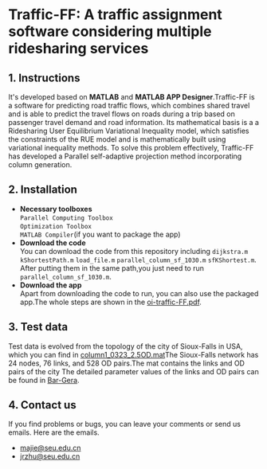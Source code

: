 # Traffic-FF: A traffic assignment software considering multiple ridesharing services
## 1. Instructions
It's developed based on **MATLAB** and **MATLAB APP Designer**.Traffic-FF is a software for predicting road traffic flows, which combines shared travel and is able to predict the travel flows on roads during a trip based on passenger travel demand and road information. Its mathematical basis is a a Ridesharing User Equilibrium Variational Inequality model, which satisfies the constraints of the RUE model and is mathematically built using variational inequality methods. To solve this problem effectively, Traffic-FF has developed a Parallel self-adaptive projection method incorporating column generation.
## 2. Installation
* __Necessary toolboxes__  
`Parallel Computing Toolbox`  
`Optimization Toolbox`  
`MATLAB Compiler`(if you want to package the app)
* __Download the code__  
You can download the code from this repository including `dijkstra.m` `kShortestPath.m` `load_file.m` `parallel_column_sf_1030.m` `sfKShortest.m`.
After putting them in the same path,you just need to run `parallel_column_sf_1030.m`.   
* __Download the app__  
Apart from downloading the code to run, you can also use the packaged app.The whole steps are shown in the [oi-traffic-FF.pdf](./oi-Traffic-FF.pdf).
## 3. Test data
Test data is evolved from the topology of the city of Sioux-Falls in USA, which you can find in [column1_0323_2.5OD.mat](./column1_0323_2.5OD.mat)The Sioux-Falls network has 24 nodes, 76 links, and 528 OD pairs.The mat contains the links and OD pairs of the city
The detailed parameter values of the links and OD pairs can be found in [Bar-Gera](https://github.com/Gerald-Development/Barista-Gerald).
## 4. Contact us 
If you find problems or bugs, you can leave your comments or send us emails. Here are the emails.
* majie@seu.edu.cn
* jrzhu@seu.edu.cn
